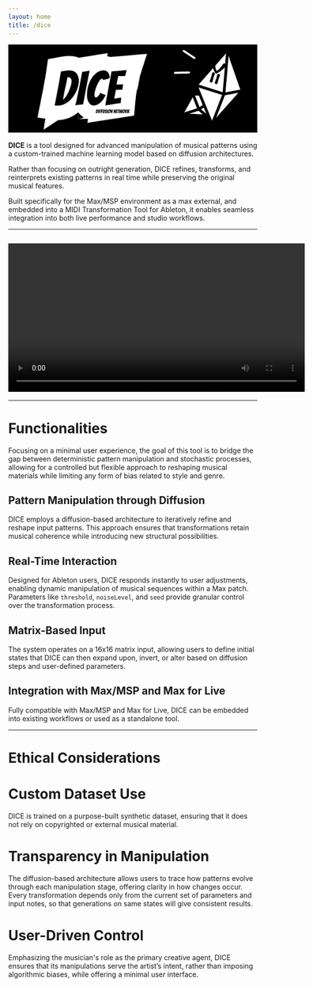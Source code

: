 ```yaml
---
layout: home
title: /dice
---
```


![DICE GitHub Banner](./assets/images/github-banner-black-600.png)

**DICE** is a tool designed for advanced manipulation of musical patterns using a custom-trained machine learning model based on diffusion architectures.

Rather than focusing on outright generation, DICE refines, transforms, and reinterprets existing patterns in real time while preserving the original musical features.

Built specifically for the Max/MSP environment as a max external, and embedded into a MIDI Transformation Tool for Ableton, it enables seamless integration into both live performance and studio workflows.

---

<div style="text-align: center; margin-top: 2em;">
  <video width="600" controls>
    <source src="./assets/videos/dice_test.mp4" type="video/mp4">
    Your browser does not support the video tag.
  </video>
</div>

---

# Functionalities

Focusing on a minimal user experience, the goal of this tool is to bridge the gap between deterministic pattern manipulation and stochastic processes, allowing for a controlled but flexible approach to reshaping musical materials while limiting any form of bias related to style and genre.

## **Pattern Manipulation through Diffusion**

DICE employs a diffusion-based architecture to iteratively refine and reshape input patterns. This approach ensures that transformations retain musical coherence while introducing new structural possibilities.

## **Real-Time Interaction**

Designed for Ableton users, DICE responds instantly to user adjustments, enabling dynamic manipulation of musical sequences within a Max patch. Parameters like `threshold`, `noiseLevel`, and `seed` provide granular control over the transformation process.

## **Matrix-Based Input**

The system operates on a 16x16 matrix input, allowing users to define initial states that DICE can then expand upon, invert, or alter based on diffusion steps and user-defined parameters.

## **Integration with Max/MSP and Max for Live**

Fully compatible with Max/MSP and Max for Live, DICE can be embedded into existing workflows or used as a standalone tool.

---

# Ethical Considerations

# **Custom Dataset Use**

DICE is trained on a purpose-built synthetic dataset, ensuring that it does not rely on copyrighted or external musical material.

# **Transparency in Manipulation**

The diffusion-based architecture allows users to trace how patterns evolve through each manipulation stage, offering clarity in how changes occur. Every transformation depends only from the current set of parameters and input notes, so that generations on same states will give consistent results.

# **User-Driven Control**

Emphasizing the musician's role as the primary creative agent, DICE ensures that its manipulations serve the artist’s intent, rather than imposing algorithmic biases, while offering a minimal user interface.

